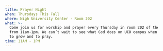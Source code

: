 ```yaml
---
title: Prayer Night
when: Thursdays This Fall
where: Nigh University Center - Room 202
what: >-
  Come join us for worship and prayer every Thursday in room 202 of the Nigh
  from 11am-1pm. We can’t wait to see what God does on UCO campus when we gather
  to grow and to pray.
time: 11AM - 1PM
---
```

